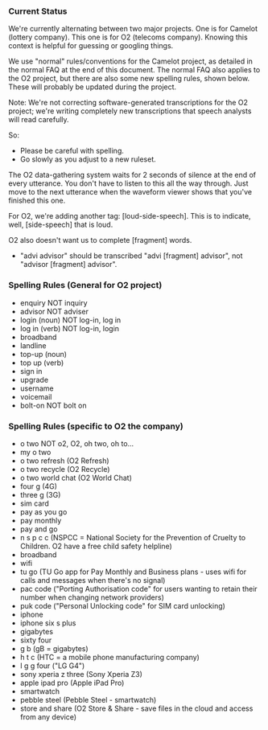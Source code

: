 
### Current Status

We're currently alternating between two major projects. One is for Camelot (lottery company). This one is for O2 (telecoms company). Knowing this context is helpful for guessing or googling things.

We use "normal" rules/conventions for the Camelot project, as detailed in the normal FAQ at the end of this document. The normal FAQ also applies to the O2 project, but there are also some new spelling rules, shown below. These will probably be updated during the project.

Note: We're not correcting software-generated transcriptions for the O2 project; we're writing completely new transcriptions that speech analysts will read carefully.

So:
- Please be careful with spelling.
- Go slowly as you adjust to a new ruleset.

The O2 data-gathering system waits for 2 seconds of silence at the end of every utterance. You don't have to listen to this all the way through. Just move to the next utterance when the waveform viewer shows that you've finished this one.

For O2, we're adding another tag: [loud-side-speech]. This is to indicate, well, [side-speech] that is loud.

O2 also doesn't want us to complete [fragment] words.
- "advi advisor" should be transcribed "advi [fragment] advisor", not "advisor [fragment] advisor".

### Spelling Rules (General for O2 project)

- enquiry	NOT inquiry
- advisor	NOT adviser
- login (noun) 	NOT log-in, log in
- log in (verb)	NOT log-in, login
- broadband
- landline
- top-up (noun)
- top up (verb)
- sign in
- upgrade
- username
- voicemail
- bolt-on	NOT bolt on


### Spelling Rules (specific to O2 the company)

- o two 	NOT o2, O2, oh two, oh to...
- my o two
- o two refresh	(O2 Refresh)
- o two recycle	(O2 Recycle)
- o two world chat	(O2 World Chat)
- four g	(4G)
- three g	(3G)
- sim card
- pay as you go
- pay monthly
- pay and go
- n s p c c		(NSPCC = National Society for the Prevention of Cruelty to Children. O2 have a free child safety helpline)
- broadband
- wifi
- tu go		(TU Go app for Pay Monthly and Business plans - uses wifi for calls and messages when there's no signal)
- pac code	("Porting Authorisation code" for users wanting to retain their number when changing network providers)
- puk code	("Personal Unlocking code" for SIM card unlocking)
- iphone
- iphone six s plus
- gigabytes
- sixty four
- g b 	(gB = gigabytes)
- h t c		(HTC = a mobile phone manufacturing company)
- l g g four 	("LG G4")
- sony xperia z three	(Sony Xperia Z3)
- apple ipad pro 	(Apple iPad Pro)
- smartwatch
- pebble steel	(Pebble Steel - smartwatch)
- store and share		(O2 Store & Share - save files in the cloud and access from any device)
